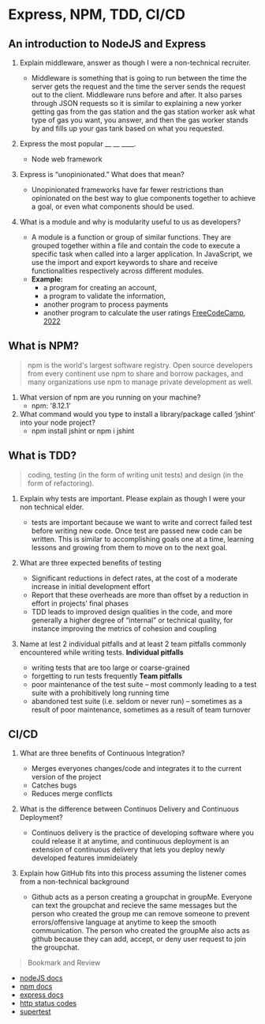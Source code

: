 # Express, NPM, TDD, CI/CD

## An introduction to NodeJS and Express

1. Explain middleware, answer as though I were a non-technical recruiter.
    - Middleware is something that is going to run between the time the server gets the request and the time the server sends the request out to the client. Middleware runs before and after. It also parses through JSON requests so it is similar to explaining a new yorker getting gas from the gas station and the gas station worker ask what type of gas you want, you answer, and then the gas worker stands by and fills up your gas tank based on what you requested.

2. Express the most popular __ __ ____.
    - Node web framework
3. Express is “unopinionated.” What does that mean?
    - Unopinionated frameworks have far fewer restrictions than opinionated on the best way to glue components together to achieve a goal, or even what components should be used.
4. What is a module and why is modularity useful to us as developers?
    - A module is a function or group of similar functions. They are grouped together within a file and contain the code to execute a specific task when called into a larger application. In JavaScript, we use the import and export keywords to share and receive functionalities respectively across different modules.
    - **Example:**
        - a program for creating an account,
        - a program to validate the information,
        - another program to process payments
        - another program to calculate the user ratings [FreeCodeCamp, 2022](https://www.freecodecamp.org/news/javascript-modules-explained-with-examples/#:~:text=A%20module%20in%20JavaScript%20is,object%20accessible%20to%20other%20modules)

## What is NPM?

>npm is the world's largest software registry. Open source developers from every continent use npm to share and borrow packages, and many organizations use npm to manage private development as well.

1. What version of npm are you running on your machine?
    - npm: '8.12.1'
2. What command would you type to install a library/package called ‘jshint’ into your node project?
    - npm install jshint or npm i jshint

## What is TDD?

>coding, testing (in the form of writing unit tests) and design (in the form of refactoring).

1. Explain why tests are important. Please explain as though I were your non technical elder.
    - tests are important because we want to write and correct failed test before writing new code. Once test are passed new code can be written. This is similar to accomplishing goals one at a time, learning lessons and growing from them to move on to the next goal.
2. What are three expected benefits of testing
    - Significant reductions in defect rates, at the cost of a moderate increase in initial development effort
    - Report that these overheads are more than offset by a reduction in effort in projects’ final phases
    - TDD leads to improved design qualities in the code, and more generally a higher degree of “internal” or technical quality, for instance improving the metrics of cohesion and coupling

3. Name at lest 2 individual pitfalls and at least 2 team pitfalls commonly encountered while writing tests.
    **Individual pitfalls**
    - writing tests that are too large or coarse-grained
    - forgetting to run tests frequently
    **Team pitfalls**
    - poor maintenance of the test suite – most commonly leading to a test suite with a prohibitively long running time
    - abandoned test suite (i.e. seldom or never run) – sometimes as a result of poor maintenance, sometimes as a result of team turnover

## CI/CD

1. What are three benefits of Continuous Integration?
    - Merges everyones changes/code and integrates it to the current version of the project
    - Catches bugs
    - Reduces merge conflicts

2. What is the difference between Continuos Delivery and Continuous Deployment?
    - Continuos delivery is the practice of developing software where you could release it at anytime, and continuous deployment is an extension of continuous delivery that lets you deploy newly developed features immideiately

3. Explain how GitHub fits into this process assuming the listener comes from a non-technical background
    - Github acts as a person creating a groupchat in groupMe. Everyone can text the groupchat and recieve the same messages but the person who created the group me can remove someone to prevent errors/offensive language at anytime to keep the smooth communication. The person who created the groupMe also acts as github because they can add, accept, or deny user request to join the groupchat.

>Bookmark and Review

- [nodeJS docs](https://nodejs.org/en/docs/)
- [npm docs](https://docs.npmjs.com/)
- [express docs](https://expressjs.com/en/4x/api.html)
- [http status codes](https://www.restapitutorial.com/httpstatuscodes.html)
- [supertest](https://github.com/visionmedia/supertest)
